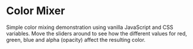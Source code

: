 # Color Mixer

Simple color mixing demonstration using vanilla JavaScript and CSS variables. Move the sliders around to see how the different values for red, green, blue and alpha (opacity) affect the resulting color. 